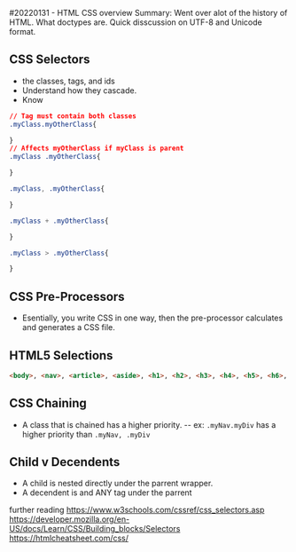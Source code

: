 #20220131 - HTML CSS overview
Summary: Went over alot of the history of HTML. What doctypes are. Quick disscussion on UTF-8 and Unicode format.

## CSS Selectors
- the classes, tags, and ids
- Understand how they cascade.
- Know 

```css
// Tag must contain both classes
.myClass.myOtherClass{ 

}
// Affects myOtherClass if myClass is parent
.myClass .myOtherClass{

}

.myClass, .myOtherClass{

}

.myClass + .myOtherClass{

}

.myClass > .myOtherClass{

}
```


## CSS Pre-Processors
- Esentially, you write CSS in one way, then the pre-processor calculates and generates a CSS file.

## HTML5 Selections
```html
<body>, <nav>, <article>, <aside>, <h1>, <h2>, <h3>, <h4>, <h5>, <h6>, <hgroup>, <header>, <footer>, <address>
``` 


## CSS Chaining
 - A class that is chained has a higher priority.
 -- ex: ```.myNav.myDiv``` has a higher priority than ```.myNav, .myDiv```

## Child v Decendents
- A child is nested directly under the parrent wrapper.
- A decendent is and ANY tag under the parrent



further reading
  https://www.w3schools.com/cssref/css_selectors.asp
  https://developer.mozilla.org/en-US/docs/Learn/CSS/Building_blocks/Selectors
  https://htmlcheatsheet.com/css/